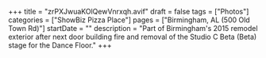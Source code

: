 +++
title = "zrPXJwuaKOlQewVnrxqh.avif"
draft = false
tags = ["Photos"]
categories = ["ShowBiz Pizza Place"]
pages = ["Birmingham, AL (500 Old Town Rd)"]
startDate = ""
description = "Part of Birmingham's 2015 remodel exterior after next door building fire and removal of the Studio C Beta (Beta) stage for the Dance Floor."
+++
